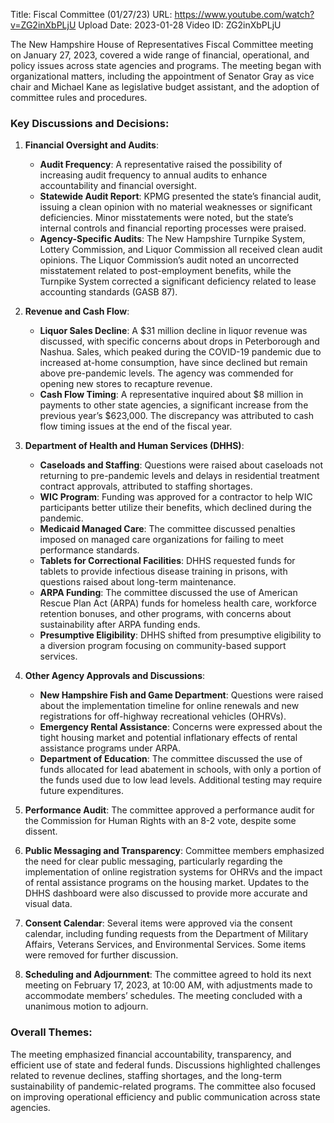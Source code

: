 Title: Fiscal Committee (01/27/23)
URL: https://www.youtube.com/watch?v=ZG2inXbPLjU
Upload Date: 2023-01-28
Video ID: ZG2inXbPLjU

The New Hampshire House of Representatives Fiscal Committee meeting on January 27, 2023, covered a wide range of financial, operational, and policy issues across state agencies and programs. The meeting began with organizational matters, including the appointment of Senator Gray as vice chair and Michael Kane as legislative budget assistant, and the adoption of committee rules and procedures.

### Key Discussions and Decisions:

1. **Financial Oversight and Audits**:
   - **Audit Frequency**: A representative raised the possibility of increasing audit frequency to annual audits to enhance accountability and financial oversight.
   - **Statewide Audit Report**: KPMG presented the state’s financial audit, issuing a clean opinion with no material weaknesses or significant deficiencies. Minor misstatements were noted, but the state’s internal controls and financial reporting processes were praised.
   - **Agency-Specific Audits**: The New Hampshire Turnpike System, Lottery Commission, and Liquor Commission all received clean audit opinions. The Liquor Commission’s audit noted an uncorrected misstatement related to post-employment benefits, while the Turnpike System corrected a significant deficiency related to lease accounting standards (GASB 87).

2. **Revenue and Cash Flow**:
   - **Liquor Sales Decline**: A $31 million decline in liquor revenue was discussed, with specific concerns about drops in Peterborough and Nashua. Sales, which peaked during the COVID-19 pandemic due to increased at-home consumption, have since declined but remain above pre-pandemic levels. The agency was commended for opening new stores to recapture revenue.
   - **Cash Flow Timing**: A representative inquired about $8 million in payments to other state agencies, a significant increase from the previous year’s $623,000. The discrepancy was attributed to cash flow timing issues at the end of the fiscal year.

3. **Department of Health and Human Services (DHHS)**:
   - **Caseloads and Staffing**: Questions were raised about caseloads not returning to pre-pandemic levels and delays in residential treatment contract approvals, attributed to staffing shortages.
   - **WIC Program**: Funding was approved for a contractor to help WIC participants better utilize their benefits, which declined during the pandemic.
   - **Medicaid Managed Care**: The committee discussed penalties imposed on managed care organizations for failing to meet performance standards.
   - **Tablets for Correctional Facilities**: DHHS requested funds for tablets to provide infectious disease training in prisons, with questions raised about long-term maintenance.
   - **ARPA Funding**: The committee discussed the use of American Rescue Plan Act (ARPA) funds for homeless health care, workforce retention bonuses, and other programs, with concerns about sustainability after ARPA funding ends.
   - **Presumptive Eligibility**: DHHS shifted from presumptive eligibility to a diversion program focusing on community-based support services.

4. **Other Agency Approvals and Discussions**:
   - **New Hampshire Fish and Game Department**: Questions were raised about the implementation timeline for online renewals and new registrations for off-highway recreational vehicles (OHRVs).
   - **Emergency Rental Assistance**: Concerns were expressed about the tight housing market and potential inflationary effects of rental assistance programs under ARPA.
   - **Department of Education**: The committee discussed the use of funds allocated for lead abatement in schools, with only a portion of the funds used due to low lead levels. Additional testing may require future expenditures.

5. **Performance Audit**: The committee approved a performance audit for the Commission for Human Rights with an 8-2 vote, despite some dissent.

6. **Public Messaging and Transparency**: Committee members emphasized the need for clear public messaging, particularly regarding the implementation of online registration systems for OHRVs and the impact of rental assistance programs on the housing market. Updates to the DHHS dashboard were also discussed to provide more accurate and visual data.

7. **Consent Calendar**: Several items were approved via the consent calendar, including funding requests from the Department of Military Affairs, Veterans Services, and Environmental Services. Some items were removed for further discussion.

8. **Scheduling and Adjournment**: The committee agreed to hold its next meeting on February 17, 2023, at 10:00 AM, with adjustments made to accommodate members’ schedules. The meeting concluded with a unanimous motion to adjourn.

### Overall Themes:
The meeting emphasized financial accountability, transparency, and efficient use of state and federal funds. Discussions highlighted challenges related to revenue declines, staffing shortages, and the long-term sustainability of pandemic-related programs. The committee also focused on improving operational efficiency and public communication across state agencies.
